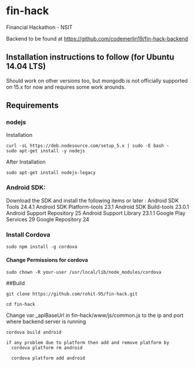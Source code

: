 # fin-hack
Financial Hackathon - NSIT

Backend to be found at https://github.com/codemerlin19/fin-hack-backend

## Installation instructions to follow (for Ubuntu 14.04 LTS)
  Should work on other versions too, but mongodb is not officially supported on 15.x for now and requires some work arounds.

## Requirements

### nodejs
  Installation
  
    curl -sL https://deb.nodesource.com/setup_5.x | sudo -E bash -
    sudo apt-get install -y nodejs
  
  After Installation
  
    sudo apt-get install nodejs-legacy
    
### Android SDK:
  Download the SDK and install the following items or later :
  Android SDK Tools	24.4.1
  Android SDK Platform-tools	23.1
  Android SDK Build-tools	23.0.1
  Android Support Repository	25
  Android Support Library	23.1.1
  Google Play Services	29
  Google Repository	24
  
### Install Cordova
    sudo npm install -g cordova
    
  #### Change Permissions for cordova
    sudo chown -R your-user /usr/local/lib/node_modules/cordova
    
##Build
  
    git clone https://github.com/rohit-95/fin-hack.git
  
    cd fin-hack
    
  Change var _apiBaseUrl in  fin-hack/www/js/common.js to the ip and port where backend server is running
    
    cordova build android
    
    if any problem due to platform then add and remove platform by
      cordova platform rm android
      
      cordova platform add android
